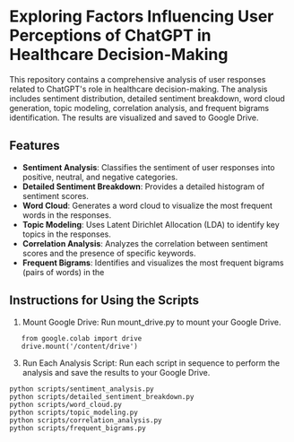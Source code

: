 # Exploring Factors Influencing User Perceptions of ChatGPT in Healthcare Decision-Making

This repository contains a comprehensive analysis of user responses related to ChatGPT's role in healthcare decision-making. The analysis includes sentiment distribution, detailed sentiment breakdown, word cloud generation, topic modeling, correlation analysis, and frequent bigrams identification. The results are visualized and saved to Google Drive.

## Features

- **Sentiment Analysis**: Classifies the sentiment of user responses into positive, neutral, and negative categories.
- **Detailed Sentiment Breakdown**: Provides a detailed histogram of sentiment scores.
- **Word Cloud**: Generates a word cloud to visualize the most frequent words in the responses.
- **Topic Modeling**: Uses Latent Dirichlet Allocation (LDA) to identify key topics in the responses.
- **Correlation Analysis**: Analyzes the correlation between sentiment scores and the presence of specific keywords.
- **Frequent Bigrams**: Identifies and visualizes the most frequent bigrams (pairs of words) in the


## Instructions for Using the Scripts

1. Mount Google Drive:
Run mount_drive.py to mount your Google Drive.
```
   from google.colab import drive
   drive.mount('/content/drive')
```


3. Run Each Analysis Script:
 Run each script in sequence to perform the analysis and save the results to your Google Drive.

```
python scripts/sentiment_analysis.py
python scripts/detailed_sentiment_breakdown.py
python scripts/word_cloud.py
python scripts/topic_modeling.py
python scripts/correlation_analysis.py
python scripts/frequent_bigrams.py
```




